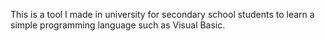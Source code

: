 This is a tool I made in university for secondary school students to learn a simple programming language such as Visual Basic.   
